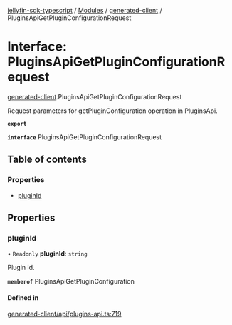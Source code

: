 [jellyfin-sdk-typescript](../README.md) / [Modules](../modules.md) / [generated-client](../modules/generated_client.md) / PluginsApiGetPluginConfigurationRequest

# Interface: PluginsApiGetPluginConfigurationRequest

[generated-client](../modules/generated_client.md).PluginsApiGetPluginConfigurationRequest

Request parameters for getPluginConfiguration operation in PluginsApi.

**`export`**

**`interface`** PluginsApiGetPluginConfigurationRequest

## Table of contents

### Properties

- [pluginId](generated_client.PluginsApiGetPluginConfigurationRequest.md#pluginid)

## Properties

### pluginId

• `Readonly` **pluginId**: `string`

Plugin id.

**`memberof`** PluginsApiGetPluginConfiguration

#### Defined in

[generated-client/api/plugins-api.ts:719](https://github.com/thornbill/jellyfin-sdk-typescript/blob/b0f5501/src/generated-client/api/plugins-api.ts#L719)
